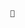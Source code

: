                                                   👀

<!---
Elyyr/Elyyr is a ✨ special ✨ repository because its `README.md` (this file) appears on your GitHub profile.
You can click the Preview link to take a look at your changes.
--->
